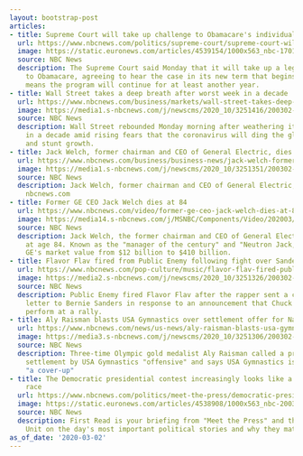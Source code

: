 ```yaml
---
layout: bootstrap-post
articles:
- title: Supreme Court will take up challenge to Obamacare's individual mandate
  url: https://www.nbcnews.com/politics/supreme-court/supreme-court-will-take-challenge-obamacare-s-individual-mandate-n1146901
  image: https://static.euronews.com/articles/4539154/1000x563_nbc-170110-obamacare-supporters-1130a_f0568a4eea248f19fa9d5a882668e768.jpg
  source: NBC News
  description: The Supreme Court said Monday that it will take up a legal challenge
    to Obamacare, agreeing to hear the case in its new term that begins in October.  That
    means the program will continue for at least another year.
- title: Wall Street takes a deep breath after worst week in a decade
  url: https://www.nbcnews.com/business/markets/wall-street-takes-deep-breath-after-worst-week-decade-n1146886
  image: https://media1.s-nbcnews.com/j/newscms/2020_10/3251416/200302-nyse-mn-0925_96cf6a6748db1359d7ff72505f1a67ec.nbcnews-fp-1200-630.jpg
  source: NBC News
  description: Wall Street rebounded Monday morning after weathering its worst week
    in a decade amid rising fears that the coronavirus will ding the global economy
    and stunt growth.
- title: Jack Welch, former chairman and CEO of General Electric, dies at 84
  url: https://www.nbcnews.com/business/business-news/jack-welch-former-chairman-ceo-general-electric-dies-84-n1146876
  image: https://media1.s-nbcnews.com/j/newscms/2020_10/3251351/200302-jack-welch-mn-0845_d24d4b218fa87cd4bdc5c73289bba04e.nbcnews-fp-1200-630.jpg
  source: NBC News
  description: Jack Welch, former chairman and CEO of General Electric, dies at 84
    nbcnews.com
- title: Former GE CEO Jack Welch dies at 84
  url: https://www.nbcnews.com/video/former-ge-ceo-jack-welch-dies-at-84-79806021702
  image: https://media14.s-nbcnews.com/j/MSNBC/Components/Video/202003/nbc_spec_jackwelch_obit_200302.nbcnews-fp-1200-630.jpg
  source: NBC News
  description: Jack Welch, the former chairman and CEO of General Electric, has died
    at age 84. Known as the "manager of the century" and "Neutron Jack," Welch grew
    GE's market value from $12 billion to $410 billion.
- title: Flavor Flav fired from Public Enemy following fight over Sanders rally
  url: https://www.nbcnews.com/pop-culture/music/flavor-flav-fired-public-enemy-following-fight-over-sanders-rally-n1146821
  image: https://media2.s-nbcnews.com/j/newscms/2020_10/3251326/200302-public-enemy-mc-1324_bf69dedc16fde267d2d26e114bfea588.nbcnews-fp-1200-630.JPG
  source: NBC News
  description: Public Enemy fired Flavor Flav after the rapper sent a cease and desist
    letter to Bernie Sanders in response to an announcement that Chuck D planned to
    perform at a rally.
- title: Aly Raisman blasts USA Gymnastics over settlement offer for Nassar victims
  url: https://www.nbcnews.com/news/us-news/aly-raisman-blasts-usa-gymnastics-over-settlement-offer-nassar-victims-n1146836
  image: https://media3.s-nbcnews.com/j/newscms/2020_10/3251306/200302-aly-raisman-today-cs-812a_23445fcf22e5a99b6e46ad19597ee6ec.nbcnews-fp-1200-630.jpg
  source: NBC News
  description: Three-time Olympic gold medalist Aly Raisman called a proposed new
    settlement by USA Gymnastics "offensive" and says USA Gymnastics is engaging in
    "a cover-up"
- title: The Democratic presidential contest increasingly looks like a two-person
    race
  url: https://www.nbcnews.com/politics/meet-the-press/democratic-presidential-contest-increasingly-looks-two-person-race-n1146846
  image: https://static.euronews.com/articles/4538908/1000x563_nbc-200302-sanders-biden-mc-1231_bdffedd7ebbdee355af2c980c7db6073.jpg
  source: NBC News
  description: First Read is your briefing from "Meet the Press" and the NBC Political
    Unit on the day's most important political stories and why they matter.
as_of_date: '2020-03-02'
---
```


